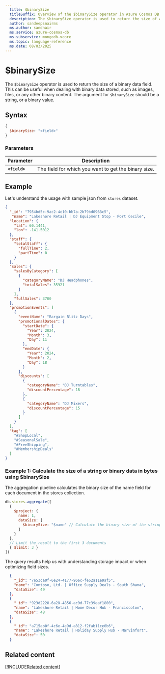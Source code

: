 ```yaml
--- 
  title: $binarySize
  titleSuffix: Overview of the $binarySize operator in Azure Cosmos DB for MongoDB (vCore)
  description: The $binarySize operator is used to return the size of a binary data field. 
  author: sandeepsnairms
  ms.author: sandnair
  ms.service: azure-cosmos-db
  ms.subservice: mongodb-vcore
  ms.topic: language-reference
  ms.date: 08/03/2025
---
```


# $binarySize

The `$binarySize` operator is used to return the size of a binary data field. This can be useful when dealing with binary data stored, such as images, files, or any other binary content. The argument for `$binarySize` should be a string, or a binary value.

## Syntax

```javascript
{
  $binarySize: "<field>"
}
```

### Parameters

| Parameter | Description |
| --- | --- |
| **`<field>`**| The field for which you want to get the binary size.|

## Example

Let's understand the usage with sample json from `stores` dataset.

```json
{
  "_id": "7954bd5c-9ac2-4c10-bb7a-2b79bd0963c5",
   "name": "Lakeshore Retail | DJ Equipment Stop - Port Cecile",
  "location": {
    "lat": 60.1441,
    "lon": -141.5012
  },
  "staff": {
    "totalStaff": {
      "fullTime": 2,
      "partTime": 0
    }
  },
  "sales": {
    "salesByCategory": [
      {
        "categoryName": "DJ Headphones",
        "totalSales": 35921
      }
    ],
    "fullSales": 3700
  },
  "promotionEvents": [
    {
      "eventName": "Bargain Blitz Days",
      "promotionalDates": {
        "startDate": {
          "Year": 2024,
          "Month": 3,
          "Day": 11
        },
        "endDate": {
          "Year": 2024,
          "Month": 2,
          "Day": 18
        }
      },
      "discounts": [
        {
          "categoryName": "DJ Turntables",
          "discountPercentage": 18
        },
        {
          "categoryName": "DJ Mixers",
          "discountPercentage": 15
        }
      ]
    }
  ],
  "tag": [
    "#ShopLocal",
    "#SeasonalSale",
    "#FreeShipping",
    "#MembershipDeals"
  ]
}
```

### Example 1: Calculate the size of a string or binary data in bytes using $binarySize

The aggregation pipeline calculates the binary size of the name field for each document in the stores collection.

```javascript
db.stores.aggregate([
  {
    $project: {
      name: 1,          
      dataSize: {
        $binarySize: "$name" // Calculate the binary size of the string data
      }
    }
  },
  // Limit the result to the first 3 documents
  { $limit: 3 }  
])
```

The query results help us with understanding storage impact or when optimizing field sizes.

```json
  {
    "_id": "7e53ca0f-6e24-4177-966c-fe62a11e9af5",
    "name": "Contoso, Ltd. | Office Supply Deals - South Shana",
    "dataSize": 49
  },
  {
    "_id": "923d2228-6a28-4856-ac9d-77c39eaf1800",
    "name": "Lakeshore Retail | Home Decor Hub - Franciscoton",
    "dataSize": 48
  },
  {
    "_id": "a715ab0f-4c6e-4e9d-a812-f2fab11ce0b6",
    "name": "Lakeshore Retail | Holiday Supply Hub - Marvinfort",
    "dataSize": 50
  }
```

## Related content

[!INCLUDE[Related content](../includes/related-content.md)]
